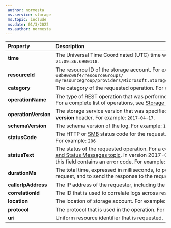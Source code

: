 ```yaml
---
 author: normesta
 ms.service: storage
 ms.topic: include
 ms.date: 01/3/2022
 ms.author: normesta
---
```


| Property | Description |
|:--- |:---|
|**time** | The Universal Time Coordinated (UTC) time when the request was received by storage. For example: `2018/11/08 21:09:36.6900118`.|
|**resourceId** | The resource ID of the storage account. For example: `/subscriptions/208841be-a4v3-4234-9450-08b90c09f4/resourceGroups/`<br>`myresourcegroup/providers/Microsoft.Storage/storageAccounts/mystorageaccount/storageAccounts/blobServices/default`|
|**category** | The category of the requested operation. For example: `StorageRead`, `StorageWrite`, or `StorageDelete`.|
|**operationName** | The type of REST operation that was performed. <br> For a complete list of operations, see [Storage Analytics Logged Operations and Status Messages topic](/rest/api/storageservices/storage-analytics-logged-operations-and-status-messages). |
|**operationVersion** | The storage service version that was specified when the request was made. This is equivalent to the value of the **x-ms-version** header. For example: `2017-04-17`.|
|**schemaVersion** | The schema version of the log. For example: `1.0`.|
|**statusCode** | The HTTP or [SMB](https://docs.microsoft.com/openspecs/windows_protocols/ms-cifs/8f11e0f3-d545-46cc-97e6-f00569e3e1bc) status code for the request. If the HTTP request is interrupted, this value might be set to `Unknown`. <br> For example: `206` |
|**statusText** | The status of the requested operation.  For a complete list of status messages, see [Storage Analytics Logged Operations and Status Messages topic](/rest/api/storageservices/storage-analytics-logged-operations-and-status-messages). In version 2017-04-17 and later, the status message `ClientOtherError` isn't used. Instead, this field contains an error code. For example: `SASSuccess`  |
|**durationMs** | The total time, expressed in milliseconds, to perform the requested operation. This includes the time to read the incoming request, and to send the response to the requester. For example: `12`.|
|**callerIpAddress** | The IP address of the requester, including the port number. For example: `192.100.0.102:4362`. |
|**correlationId** | The ID that is used to correlate logs across resources. For example: `b99ba45e-a01e-0042-4ea6-772bbb000000`. |
|**location** | The location of storage account. For example: `North Europe`. |
|**protocol**|The protocol that is used in the operation. For example: `HTTP`, `HTTPS`, `SMB`, or `NFS`|
| **uri** | Uniform resource identifier that is requested. |
